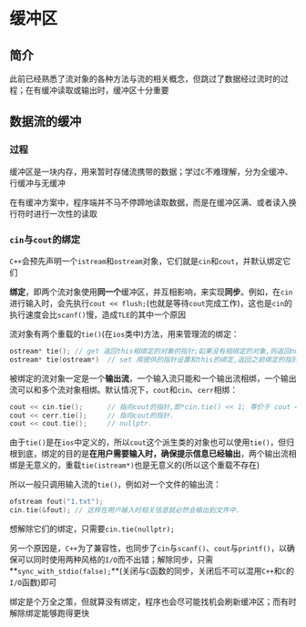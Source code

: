 # 缓冲区

## 简介

此前已经熟悉了流对象的各种方法与流的相关概念，但跳过了数据经过流时的过程；在有缓冲读取或输出时，缓冲区十分重要

## 数据流的缓冲

### 过程

缓冲区是一块内存，用来暂时存储流携带的数据；学过`C`不难理解，分为全缓冲、行缓冲与无缓冲

在有缓冲方案中，程序端并不马不停蹄地读取数据，而是在缓冲区满、或者读入换行符时进行一次性的读取

### `cin`与`cout`的绑定

`C++`会预先声明一个`istream`和`ostream`对象，它们就是`cin`和`cout`，并默认绑定它们

**绑定**，即两个流对象使用**同一个**缓冲区，并互相影响，来实现**同步**。例如，在`cin`进行输入时，会先执行`cout << flush;`(也就是等待`cout`完成工作)，这也是`cin`的执行速度会比`scanf()`慢，造成`TLE`的其中一个原因

流对象有两个重载的`tie()`(在`ios`类中)方法，用来管理流的绑定：

```c++
ostream* tie();	// get 返回this相绑定的对象的指针;如果没有相绑定的对象,则返回nullptr.
ostream* tie(ostream*)	// set 用提供的指针设置和this的绑定,返回之前绑定的指针(或nullptr).
```

被绑定的流对象一定是一个**输出流**，一个输入流只能和一个输出流相绑，一个输出流可以和多个流对象相绑。默认情况下，`cout`和`cin`、`cerr`相绑：

```c++
cout << cin.tie();		// 指向cout的指针,即*cin.tie() << 1; 等价于 cout << 1;
cout << cerr.tie();		// 指向cout的指针.
cout << cout.tie();		// nullptr.
```

由于`tie()`是在`ios`中定义的，所以`cout`这个派生类的对象也可以使用`tie()`，但归根到底，绑定的目的是**在用户需要输入时，确保提示信息已经输出**，两个输出流相绑是无意义的，重载`tie(istream*)`也是无意义的(所以这个重载不存在)

所以一般只调用输入流的`tie()`，例如对一个文件的输出流：

```c++
ofstream fout("1.txt");
cin.tie(&fout);	// 这样在用户输入时相关信息就必然会输出到文件中.
```

想解除它们的绑定，只需要`cin.tie(nullptr);`

另一个原因是，`C++`为了兼容性，也同步了`cin`与`scanf()`、`cout`与`printf()`，以确保可以同时使用两种风格的`I/O`而不出错；解除同步，只需**`sync_with_stdio(false);`**(关闭与`C`函数的同步，关闭后不可以混用`C++`和`C`的`I/O`函数)即可

绑定是个万全之策，但就算没有绑定，程序也会尽可能找机会刷新缓冲区；而有时解除绑定能够跑得更快
